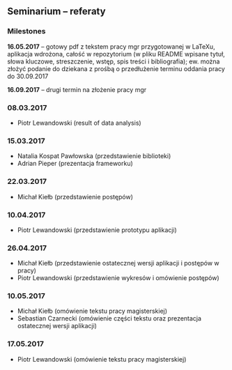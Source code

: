 ## Seminarium – referaty

### Milestones

**16.05.2017** – gotowy pdf z tekstem pracy mgr przygotowanej w LaTeXu, aplikacja wdrożona, całość w repozytorium (w pliku README wpisane tytuł, słowa kluczowe, streszczenie, wstęp, spis treści i bibliografia); ew. można złożyć podanie do dziekana z prośbą o przedłużenie terminu oddania pracy do 30.09.2017

**16.09.2017** – drugi termin na złożenie pracy mgr

### 08.03.2017

- Piotr Lewandowski (result of data analysis)

### 15.03.2017

- Natalia Kospat Pawłowska (przedstawienie biblioteki)
- Adrian Pieper (prezentacja frameworku)

### 22.03.2017

- Michał Kiełb (przedstawienie postępów)

### 10.04.2017

- Piotr Lewandowski (przedstawienie prototypu aplikacji)

### 26.04.2017

- Michał Kiełb (przedstawienie ostatecznej wersji aplikacji i postępów w pracy)
- Piotr Lewandowski (przedstawienie wykresów i omówienie postępów)

### 10.05.2017

- Michał Kiełb (omówienie tekstu pracy magisterskiej)
- Sebastian Czarnecki (omówienie części tekstu oraz prezentacja ostatecznej wersji aplikacji)

### 17.05.2017

- Piotr Lewandowski (omówienie tekstu pracy magisterskiej)
